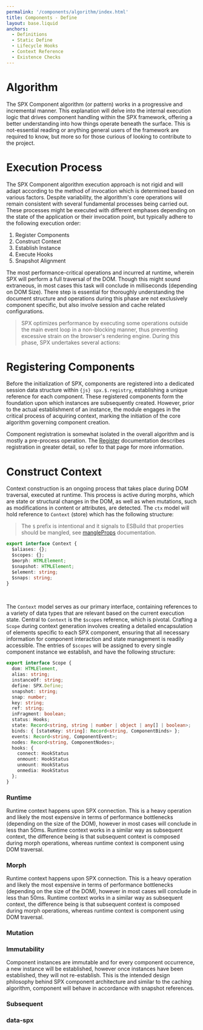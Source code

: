 ```yaml
---
permalink: '/components/algorithm/index.html'
title: Components - Define
layout: base.liquid
anchors:
  - Definitions
  - Static Define
  - Lifecycle Hooks
  - Context Reference
  - Existence Checks
---
```


# Algorithm

The SPX Component algorithm (or pattern) works in a progressive and incremental manner. This explanation will delve into the internal execution logic that drives component handling within the SPX framework, offering a better understanding into how things operate beneath the surface. This is not-essential reading or anything general users of the framework are required to know, but more so for those curious of looking to contribute to the project.

# Execution Process

The SPX Component algorithm execution approach is not rigid and will adapt according to the method of invocation which is determined based on various factors. Despite variability, the algorithm's core operations will remain consistent with several fundamental processes being carried out. These processes might be executed with different emphases depending on the state of the application or their invocation point, but typically adhere to the following execution order:

1. Register Components
2. Construct Context
3. Establish Instance
4. Execute Hooks
5. Snapshot Alignment

The most performance-critical operations and incurred at runtime, wherein SPX will perform a full traversal of the DOM. Though this might sound extraneous, in most cases this task will conclude in milliseconds (depending on DOM Size). There step is essential for thoroughly understanding the document structure and operations during this phase are not exclusively component specific, but also involve session and cache related configurations.

> SPX optimizes performance by executing some operations outside the main event loop in a non-blocking manner, thus preventing excessive strain on the browser's rendering engine. During this phase, SPX undertakes several actions:

# Registering Components

Before the initialization of SPX, components are registered into a dedicated session data structure within `{js} spx.$.registry`, establishing a unique reference for each component. These registered components form the foundation upon which instances are subsequently created. However, prior to the actual establishment of an instance, the module engages in the critical process of acquiring context, marking the initiation of the core algorithm governing component creation.

Component registration is somewhat isolated in the overall algorithm and is mostly a pre-process operation. The [Register](/components/register/) documentation describes registration in greater detail, so refer to that page for more information.

# Construct Context

Context construction is an ongoing process that takes place during DOM traversal, executed at runtime. This process is active during morphs, which are state or structural changes in the DOM, as well as when mutations, such as modifications in content or attributes, are detected. The `ctx` model will hold reference to `Context` (store) which has the following structure:

> The `$` prefix is intentional and it signals to ESBuild that properties should be mangled, see [mangleProps](https://esbuild.github.io/api/#mangle-props) documentation.

<!--prettier-ignore-->
```ts
export interface Context {
  $aliases: {};
  $scopes: {};
  $morph: HTMLElement;
  $snapshot: HTMLElement;
  $element: string;
  $snaps: string;
}
```

<br>

The `Context` model serves as our primary interface, containing references to a variety of data types that are relevant based on the current execution state. Central to `Context` is the `$scopes` reference, which is pivotal. Crafting a `Scope` during context generation involves creating a detailed encapsulation of elements specific to each SPX component, ensuring that all necessary information for component interaction and state management is readily accessible. The entries of `$scopes` will be assigned to every single component instance we establish, and have the following structure:

<!--prettier-ignore-->
```ts
export interface Scope {
  dom: HTMLElement,
  alias: string;
  instanceOf: string;
  define: SPX.Define;
  snapshot: string;
  snap: number;
  key: string;
  ref: string;
  inFragment: boolean;
  status: Hooks;
  state: Record<string, string | number | object | any[] | boolean>;
  binds: { [stateKey: string]: Record<string, ComponentBinds> };
  events: Record<string, ComponentEvent>;
  nodes: Record<string, ComponentNodes>;
  hooks: {
    connect: HookStatus
    onmount: HookStatus
    unmount: HookStatus
    onmedia: HookStatus
  };
}
```

### Runtime

Runtime context happens upon SPX connection. This is a heavy operation and likely the most expensive in terms of performance bottlenecks (depending on the size of the DOM), however in most cases will conclude in less than 50ms. Runtime context works in a similar way as subsequent context, the difference being is that subsequent context is composed during morph operations, whereas runtime context is component using DOM traversal.

### Morph

Runtime context happens upon SPX connection. This is a heavy operation and likely the most expensive in terms of performance bottlenecks (depending on the size of the DOM), however in most cases will conclude in less than 50ms. Runtime context works in a similar way as subsequent context, the difference being is that subsequent context is composed during morph operations, whereas runtime context is component using DOM traversal.

### Mutation

### Immutability

Component instances are immutable and for every component occurrence, a new instance will be established, however once instances have been established, they will not re-establish. This is the intended design philosophy behind SPX component architecture and similar to the caching algorithm, component will behave in accordance with snapshot references.

### Subsequent

### data-spx
